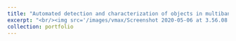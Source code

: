 ```yaml
---
title: "Automated detection and characterization of objects in multiband imaging data"
excerpt: "<br/><img src='/images/vmax/Screenshot 2020-05-06 at 3.56.08 PM.png'>"
collection: portfolio
---
```


